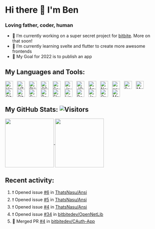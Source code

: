 # Hi there 👋 I'm Ben 
### Loving father, coder, human

- 🔭 I’m currently working on a super secret project for [bitbite][bitbite]. More on that soon!
- 🌱 I’m currently learning svelte and flutter to create more awesome frontends
- 🥅 My Goal for 2022 is to publish an app 

## My Languages and Tools:

<img align="left" title="VSCode" alt="Visual Studio Code" width="26px" src="https://cdn.jsdelivr.net/gh/devicons/devicon/icons/vscode/vscode-original.svg" style="padding-right:10px;" />
<img align="left" title="HTML5" alt="HTML5" width="26px" src="https://cdn.jsdelivr.net/gh/devicons/devicon/icons/html5/html5-original.svg" style="padding-right:10px;" />
<img align="left" title="PHP" alt="PHP" width="26px" src="https://cdn.jsdelivr.net/gh/devicons/devicon/icons/php/php-original.svg" style="padding-right:10px;" />
<img align="left" title="CSS3" alt="CSS3" width="26px" src="https://cdn.jsdelivr.net/gh/devicons/devicon/icons/css3/css3-original.svg" style="padding-right:10px;" />
<img align="left" title="Sass/Scss" alt="Sass" width="26px" src="https://cdn.jsdelivr.net/gh/devicons/devicon/icons/sass/sass-original.svg" style="padding-right:10px;" />
<img align="left" title="JavaScript" alt="JavaScript" width="26px" src="https://cdn.jsdelivr.net/gh/devicons/devicon/icons/javascript/javascript-original.svg" style="padding-right:10px;" />
<img align="left" title="JQuery" alt="JQuery" width="26px" src="https://cdn.jsdelivr.net/gh/devicons/devicon/icons/jquery/jquery-original.svg" style="padding-right:10px;" />
<img align="left" title="Apache2" alt="Apache2" width="26px" src="https://cdn.jsdelivr.net/gh/devicons/devicon/icons/apache/apache-original.svg" style="padding-right:10px;" />
<img align="left" title="NodeJS" alt="Node.js" width="26px" src="https://cdn.jsdelivr.net/gh/devicons/devicon/icons/nodejs/nodejs-original.svg" style="padding-right:10px;" />
<img align="left" title="npm" alt="npm" width="26px" src="https://cdn.jsdelivr.net/gh/devicons/devicon/icons/npm/npm-original-wordmark.svg" style="padding-right:10px;" />
<img align="left" title="Svelte" alt="Svelte" width="26px" src="https://cdn.jsdelivr.net/gh/devicons/devicon/icons/svelte/svelte-original.svg" style="padding-right:10px;" />
<img align="left" title="SQL/MySQL/MariaDB" alt="MySQL" width="26px" src="https://cdn.jsdelivr.net/gh/devicons/devicon/icons/mysql/mysql-original.svg" style="padding-right:10px;" />
<img align="left" title="Git" alt="Git" width="26px" src="https://cdn.jsdelivr.net/gh/devicons/devicon/icons/git/git-original.svg" style="padding-right:10px;" />
<img align="left" title="GitHub" alt="GitHub" width="26px" src="https://user-images.githubusercontent.com/3369400/139447912-e0f43f33-6d9f-45f8-be46-2df5bbc91289.png" style="padding-right:10px;" />
<img align="left" title="C/C++" alt="C++" width="26px" src="https://cdn.jsdelivr.net/gh/devicons/devicon/icons/cplusplus/cplusplus-original.svg" style="padding-right:10px;" />
<img align="left" title="Dart" alt="Dart" width="26px" src="https://cdn.jsdelivr.net/gh/devicons/devicon/icons/dart/dart-original.svg" style="padding-right:10px;" />
<img align="left" title="Flutter" alt="Flutter" width="26px" src="https://cdn.jsdelivr.net/gh/devicons/devicon/icons/flutter/flutter-original.svg" style="padding-right:10px;" />
<img align="left" title="Linux" alt="Linux" width="26px" src="https://cdn.jsdelivr.net/gh/devicons/devicon/icons/linux/linux-original.svg" style="padding-right:10px;" />
<img align="left" title="Debian" alt="Debian" width="26px" src="https://cdn.jsdelivr.net/gh/devicons/devicon/icons/debian/debian-original.svg" style="padding-right:10px;" />
<img align="left" title="Java" alt="Java" width="26px" src="https://cdn.jsdelivr.net/gh/devicons/devicon/icons/java/java-original.svg" style="padding-right:10px;" />
<img align="left" title="Gradle" alt="Gradle" width="26px" src="https://cdn.jsdelivr.net/gh/devicons/devicon/icons/gradle/gradle-plain.svg" style="padding-right:10px;" />
<img align="left" title="Markdown" alt="Markdown" width="26px" src="https://cdn.jsdelivr.net/gh/devicons/devicon/icons/markdown/markdown-original.svg" style="padding-right:10px;" />

<br><br><br>

## My GitHub Stats: ![Visitors](https://visitor-badge.glitch.me/badge?page_id=n3tc0d3)

<a href="https://github.com/N3TC0D3/">
  <img align="center" height="160px" src="https://github-readme-stats.vercel.app/api?username=N3TC0D3&show_icons=true&hide_border=false&title_color=427fed&icon_color=427fed&bg_color=09131B&text_color=ffffff&border_color=0c1a25" />
</a>
<a href="https://github.com/N3TC0D3/">
  <img align="center" height="160px" src="https://github-readme-stats.vercel.app/api/top-langs/?username=N3TC0D3&layout=compact&hide_border=false&title_color=427fed&icon_color=427fed&bg_color=09131B&text_color=ffffff&border_color=0c1a25" />
</a>
<!--<img width="400px" alt="n3tc0d3's Stats" src="https://github-readme-stats.vercel.app/api?username=N3TC0D3&show_icons=true&hide_border=false&title_color=427fed&icon_color=427fed&bg_color=09131B&text_color=ffffff&border_color=0c1a25" />-->
<!--<img width="400px" alt="My Activity Graph" src="https://activity-graph.herokuapp.com/graph?username=n3tc0d3&bg_color=0D1117&color=427fed&line=427fed&point=FFFFFF&hide_border=true" />-->


## Recent activity:

<!--START_SECTION:activity-->
1. ❗️ Opened issue [#6](https://github.com/ThatsNasu/Ansi/issues/6) in [ThatsNasu/Ansi](https://github.com/ThatsNasu/Ansi)
2. ❗️ Opened issue [#5](https://github.com/ThatsNasu/Ansi/issues/5) in [ThatsNasu/Ansi](https://github.com/ThatsNasu/Ansi)
3. ❗️ Opened issue [#4](https://github.com/ThatsNasu/Ansi/issues/4) in [ThatsNasu/Ansi](https://github.com/ThatsNasu/Ansi)
4. ❗️ Opened issue [#34](https://github.com/bitbitedev/OpenNetLib/issues/34) in [bitbitedev/OpenNetLib](https://github.com/bitbitedev/OpenNetLib)
5. 🎉 Merged PR [#4](https://github.com/bitbitedev/CAuth-App/pull/4) in [bitbitedev/CAuth-App](https://github.com/bitbitedev/CAuth-App)
<!--END_SECTION:activity-->

[bitbite]: https://github.com/bitbitedev
